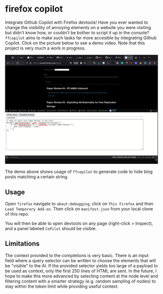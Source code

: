 # firefox copilot

Integrate Github Copilot with Firefox devtools! Have you ever wanted to change the visibility of annoying elements on a website you were visiting but didn't know how, or couldn't be bother to script it up in the console? `ffcopilot` aims to make such tasks far more accesible by integrating Github Copilot. Click on the picture below to see a demo video. Note that this project is very much a work in progress.

[![blah](./example.png)](https://drive.google.com/file/d/1ilbsFBN79XrbGavJOUXeHEB_bYNO-_VK/view?usp=sharing)

The demo above shows usage of `ffcopilot` to generate code to hide blog posts matching a certain string.

## Usage

Open `firefox` navigate to `about:debugging`, click on `This Firefox` and then
`Load Temporary Add-on`. Then click on `manifest.json` from your local clone of
this repo.

You will then be able to open devtools on any page (right-click > Inspect), and
a panel labeled `CoPilot` should be visible.

## Limitations

The context provided to the completions is very basic. There is an input field where a query selector can be written to choose the elements that will be "visible" to the AI. If the provided selector yields too large of a payload to be used as context, only the first 250 lines of HTML are sent. In the future, I hope to make this more advanced by selecting content at the node level and filtering content with a smarter strategy (e.g. random sampling of nodes) to stay within the token limit while providing useful context.

